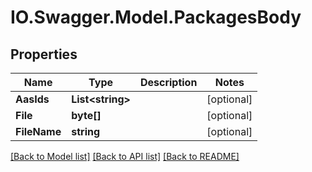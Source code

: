 # IO.Swagger.Model.PackagesBody
## Properties

Name | Type | Description | Notes
------------ | ------------- | ------------- | -------------
**AasIds** | **List&lt;string&gt;** |  | [optional] 
**File** | **byte[]** |  | [optional] 
**FileName** | **string** |  | [optional] 

[[Back to Model list]](../README.md#documentation-for-models) [[Back to API list]](../README.md#documentation-for-api-endpoints) [[Back to README]](../README.md)


